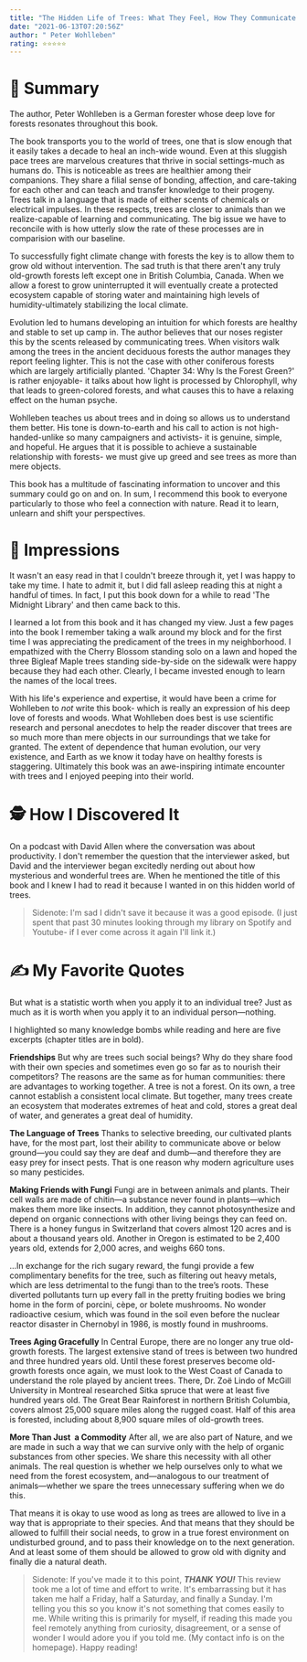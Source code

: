 ```yaml
---
title: "The Hidden Life of Trees: What They Feel, How They Communicate – Discoveries from a Secret World"
date: "2021-06-13T07:20:56Z"
author: " Peter Wohlleben"
rating: ⭐⭐⭐⭐⭐
---
```


<style>

</style>

# 🚀 Summary

The author, Peter Wohlleben is a German forester whose deep love for forests resonates throughout this book. 

The book transports you to the world of trees, one that is slow enough that it easily takes a decade to heal an inch-wide wound. Even at this sluggish pace trees are marvelous creatures that thrive in social settings-much as humans do. This is noticeable as trees are healthier among their companions. They share a filial sense of bonding, affection, and care-taking for each other and can teach and transfer knowledge to their progeny. Trees talk in a language that is made of either scents of chemicals or electrical impulses. In these respects, trees are closer to animals than we realize-capable of learning and communicating. The big issue we have to reconcile with is how utterly slow the rate of these processes are in comparision with our baseline.

To successfully fight climate change with forests the key is to allow them to grow old without intervention. The sad truth is that there aren't any truly old-growth forests left except one in British Columbia, Canada. When we allow a forest to grow uninterrupted it will eventually create a protected ecosystem capable of storing water and maintaining high levels of humidity-ultimately stabilizing the local climate. 

Evolution led to humans developing an intuition for which forests are healthy and stable to set up camp in. The author believes that our noses register this by the scents released by communicating trees. When visitors walk among the trees in the ancient deciduous forests the author manages they report feeling lighter. This is not the case with other coniferous forests which are largely artificially planted. 'Chapter 34: Why Is the Forest Green?' is rather enjoyable- it talks about how light is processed by Chlorophyll, why that leads to green-colored forests, and what causes this to have a relaxing effect on the human psyche.

Wohlleben teaches us about trees and in doing so allows us to understand them better. His tone is down-to-earth and his call to action is not high-handed-unlike so many campaigners and activists- it is genuine, simple, and hopeful. He argues that it is possible to achieve a sustainable relationship with forests- we must give up greed and see trees as more than mere objects.

This book has a multitude of fascinating information to uncover and this summary could go on and on. In sum, I recommend this book to everyone particularly to those who feel a connection with nature. Read it to learn, unlearn and shift your perspectives.

# 🎨 Impressions

It wasn't an easy read in that I couldn't breeze through it, yet I was happy to take my time. I hate to admit it, but I did fall asleep reading this at night a handful of times. In fact, I put this book down for a while to read 'The Midnight Library' and then came back to this. 

I learned a lot from this book and it has changed my view. Just a few pages into the book I remember taking a walk around my block and for the first time I was appreciating the predicament of the trees in my neighborhood. I empathized with the Cherry Blossom standing solo on a lawn and hoped the three Bigleaf Maple trees standing side-by-side on the sidewalk were happy because they had each other. Clearly, I became invested enough to learn the names of the local trees.

With his life's experience and expertise, it would have been a crime for Wohlleben to *not* write this book- which is really an expression of his deep love of forests and woods. What Wohlleben does best is use scientific research and personal anecdotes to help the reader discover that trees are so much more than mere objects in our surroundings that we take for granted. The extent of dependence that human evolution, our very existence, and Earth as we know it today have on healthy forests is staggering. 
Ultimately this book was an awe-inspiring intimate encounter with trees and I enjoyed peeping into their world.

# 🕵 How I Discovered It

On a podcast with David Allen where the conversation was about productivity. I don't remember the question that the interviewer asked, but David and the interviewer began excitedly nerding out about how mysterious and wonderful trees are. When he mentioned the title of this book and I knew I had to read it because I wanted in on this hidden world of trees.

> Sidenote: I'm sad I didn't save it because it was a good episode. (I just spent
> that past 30 minutes looking through my library on Spotify and
> Youtube- if I ever come across it again I'll link it.)

# ✍️ My Favorite Quotes

But what is a statistic worth when you apply it to an individual tree? Just as much as it is worth when you apply it to an individual person—nothing.

I highlighted so many knowledge bombs while reading and here are five excerpts (chapter titles are in bold).


**Friendships**
But why are trees such social beings? Why do they share food with their own species and sometimes even go so far as to nourish their competitors? The reasons are the same as for human communities: there are advantages to working together. A tree is not a forest. On its own, a tree cannot establish a consistent local climate. But together, many trees create an ecosystem that moderates extremes of heat and cold, stores a great deal of water, and generates a great deal of humidity.

**The Language of Trees**
Thanks to selective breeding, our cultivated plants have, for the most part, lost their ability to communicate above or below ground—you could say they are deaf and dumb—and therefore they are easy prey for insect pests. That is one reason why modern agriculture uses so many pesticides.

**Making Friends with Fungi**
Fungi are in between animals and plants. Their cell walls are made of chitin—a substance never found in plants—which makes them more like insects. In addition, they cannot photosynthesize and depend on organic connections with other living beings they can feed on. There is a honey fungus in Switzerland that covers almost 120 acres and is about a thousand years old. Another in Oregon is estimated to be 2,400 years old, extends for 2,000 acres, and weighs 660 tons. 

...In exchange for the rich sugary reward, the fungi provide a few complimentary benefits for the tree, such as filtering out heavy metals, which are less detrimental to the fungi than to the tree’s roots. These diverted pollutants turn up every fall in the pretty fruiting bodies we bring home in the form of porcini, cèpe, or bolete mushrooms. No wonder radioactive cesium, which was found in the soil even before the nuclear reactor disaster in Chernobyl in 1986, is mostly found in mushrooms.

**Trees Aging Gracefully**
In Central Europe, there are no longer any true old-growth forests. The largest extensive stand of trees is between two hundred and three hundred years old. Until these forest preserves become old-growth forests once again, we must look to the West Coast of Canada to understand the role played by ancient trees. There, Dr. Zoë Lindo of McGill University in Montreal researched Sitka spruce that were at least five hundred years old. The Great Bear Rainforest in northern British Columbia, covers almost 25,000 square miles along the rugged coast. Half of this area is forested, including about 8,900 square miles of old-growth trees.


**More Than Just a Commodity**
After all, we are also part of Nature, and we are made in such a way that we can survive only with the help of organic substances from other species. We share this necessity with all other animals. The real question is whether we help ourselves only to what we need from the forest ecosystem, and—analogous to our treatment of animals—whether we spare the trees unnecessary suffering when we do this.

That means it is okay to use wood as long as trees are allowed to live in a way that is appropriate to their species. And that means that they should be allowed to fulfill their social needs, to grow in a true forest environment on undisturbed ground, and to pass their knowledge on to the next generation. And at least some of them should be allowed to grow old with dignity and finally die a natural death.

> Sidenote: If you've made it to this point, ***THANK YOU!*** This
> review took me a lot of time and effort to write. It's embarrassing but
> it has taken me half a Friday, half a Saturday, and finally a Sunday. I'm
> telling you this so you know it's not something that comes easily to me. While writing this is primarily for myself, if reading this made you feel remotely anything from curiosity, disagreement, or a sense of wonder I would adore you if you told me. (My contact info is on the homepage). Happy reading!  
